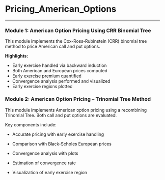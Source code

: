 # Pricing_American_Options

---

### Module 1: American Option Pricing Using CRR Binomial Tree

This module implements the Cox-Ross-Rubinstein (CRR) binomial tree method to price American call and put options.

**Highlights:**
- Early exercise handled via backward induction
- Both American and European prices computed
- Early exercise premium quantified
- Convergence analysis performed and visualized
- Early exercise regions plotted

### Module 2: American Option Pricing – Trinomial Tree Method
This module implements American option pricing using a recombining Trinomial Tree. Both call and put options are evaluated.

Key components include:

- Accurate pricing with early exercise handling

- Comparison with Black-Scholes European prices

- Convergence analysis with plots

- Estimation of convergence rate

- Visualization of early exercise region


